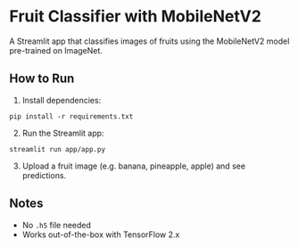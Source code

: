 
# Fruit Classifier with MobileNetV2

A Streamlit app that classifies images of fruits using the MobileNetV2 model pre-trained on ImageNet.

## How to Run

1. Install dependencies:
```
pip install -r requirements.txt
```

2. Run the Streamlit app:
```
streamlit run app/app.py
```

3. Upload a fruit image (e.g. banana, pineapple, apple) and see predictions.

## Notes

- No `.h5` file needed
- Works out-of-the-box with TensorFlow 2.x
